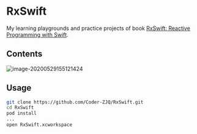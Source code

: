 # RxSwift
My learning playgrounds and practice projects of book [RxSwift: Reactive Programming with Swift](https://store.raywenderlich.com/products/rxswift).

## Contents

![image-20200529155121424](https://gitee.com/coder-zjq/ImageHost/raw/master/jokerz.me/image-20200529155121424.png)

## Usage

``` bash
git clone https://github.com/Coder-ZJQ/RxSwift.git
cd RxSwift
pod install
...
open RxSwift.xcworkspace
```
